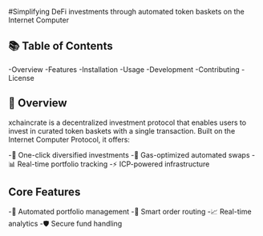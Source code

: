 #Simplifying DeFi investments through automated token baskets on the Internet Computer


## 📚 Table of Contents

-Overview
-Features
-Installation
-Usage
-Development
-Contributing
-License



## 🌟 Overview
xchaincrate is a decentralized investment protocol that enables users to invest in curated token baskets with a single transaction. Built on the Internet Computer Protocol, it offers:

-🎯 One-click diversified investments
-💸 Gas-optimized automated swaps
-📊 Real-time portfolio tracking
-⚡ ICP-powered infrastructure

## Core Features

-💼 Automated portfolio management
-🔄 Smart order routing
-📈 Real-time analytics
-🛡️ Secure fund handling

